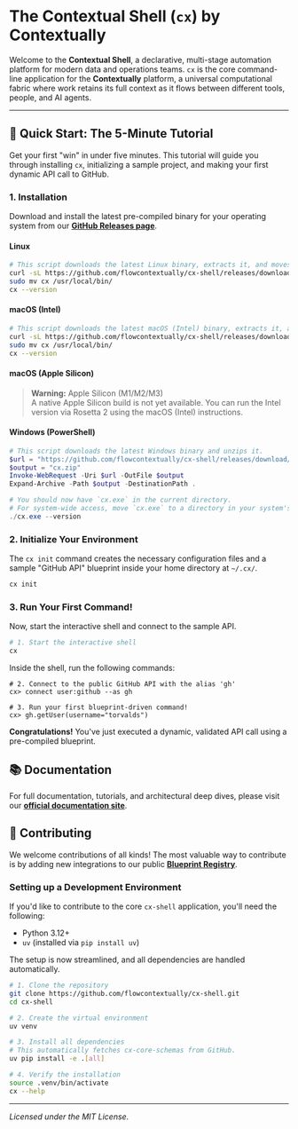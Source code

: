 # The Contextual Shell (`cx`) by Contextually

<!-- <p align="center"> -->
  <!-- TODO: Record a GIF of the "5-Minute Tutorial" steps and replace this placeholder -->
  <!-- <img src="https://raw.githubusercontent.com/flowcontextually/docs/main/docs/assets/cx-shell-demo-placeholder.gif" alt="Contextually Shell Demo">
</p> -->

Welcome to the **Contextual Shell**, a declarative, multi-stage automation platform for modern data and operations teams. `cx` is the core command-line application for the **Contextually** platform, a universal computational fabric where work retains its full context as it flows between different tools, people, and AI agents.

---

## 🚀 Quick Start: The 5-Minute Tutorial

Get your first "win" in under five minutes. This tutorial will guide you through installing `cx`, initializing a sample project, and making your first dynamic API call to GitHub.

### 1. Installation

Download and install the latest pre-compiled binary for your operating system from our [**GitHub Releases page**](https://github.com/flowcontextually/cx-shell/releases).

#### Linux

```bash
# This script downloads the latest Linux binary, extracts it, and moves it to your path.
curl -sL https://github.com/flowcontextually/cx-shell/releases/download/v0.5.5/cx-v0.5.5-linux-x86_64.tar.gz | tar -xz
sudo mv cx /usr/local/bin/
cx --version
```

#### macOS (Intel)

```bash
# This script downloads the latest macOS (Intel) binary, extracts it, and moves it to your path.
curl -sL https://github.com/flowcontextually/cx-shell/releases/download/v0.5.5/cx-v0.5.5-macos-x86_64.tar.gz | tar -xz
sudo mv cx /usr/local/bin/
cx --version
```

#### macOS (Apple Silicon)

> **Warning:** Apple Silicon (M1/M2/M3)  
> A native Apple Silicon build is not yet available. You can run the Intel version via Rosetta 2 using the macOS (Intel) instructions.

#### Windows (PowerShell)

```powershell
# This script downloads the latest Windows binary and unzips it.
$url = "https://github.com/flowcontextually/cx-shell/releases/download/v0.5.5/cx-v0.5.5-windows-amd64.zip"
$output = "cx.zip"
Invoke-WebRequest -Uri $url -OutFile $output
Expand-Archive -Path $output -DestinationPath .

# You should now have `cx.exe` in the current directory.
# For system-wide access, move `cx.exe` to a directory in your system's PATH.
./cx.exe --version
```

### 2. Initialize Your Environment

The `cx init` command creates the necessary configuration files and a sample "GitHub API" blueprint inside your home directory at `~/.cx/`.

```bash
cx init
```

### 3. Run Your First Command!

Now, start the interactive shell and connect to the sample API.

```bash
# 1. Start the interactive shell
cx
```

Inside the shell, run the following commands:

```
# 2. Connect to the public GitHub API with the alias 'gh'
cx> connect user:github --as gh

# 3. Run your first blueprint-driven command!
cx> gh.getUser(username="torvalds")
```

**Congratulations!** You've just executed a dynamic, validated API call using a pre-compiled blueprint.

## 📚 Documentation

For full documentation, tutorials, and architectural deep dives, please visit our [**official documentation site**](https://flowcontextually.github.io/docs/).

## 🤝 Contributing

We welcome contributions of all kinds! The most valuable way to contribute is by adding new integrations to our public [**Blueprint Registry**](https://github.com/flowcontextually/blueprints).

### Setting up a Development Environment

If you'd like to contribute to the core `cx-shell` application, you'll need the following:

- Python 3.12+
- `uv` (installed via `pip install uv`)

The setup is now streamlined, and all dependencies are handled automatically.

```bash
# 1. Clone the repository
git clone https://github.com/flowcontextually/cx-shell.git
cd cx-shell

# 2. Create the virtual environment
uv venv

# 3. Install all dependencies
# This automatically fetches cx-core-schemas from GitHub.
uv pip install -e .[all]

# 4. Verify the installation
source .venv/bin/activate
cx --help
```

---

_Licensed under the MIT License._
